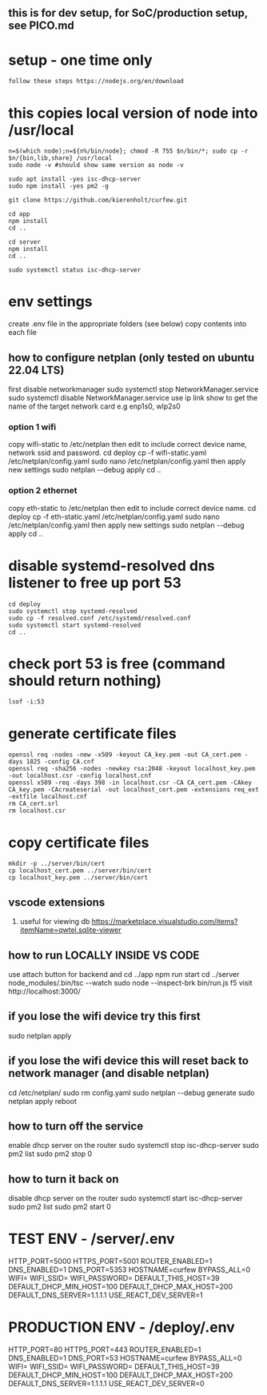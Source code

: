 
## this is for dev setup, for SoC/production setup, see PICO.md
# setup - one time only
    follow these steps https://nodejs.org/en/download
# this copies local version of node into /usr/local 
    n=$(which node);n=${n%/bin/node}; chmod -R 755 $n/bin/*; sudo cp -r $n/{bin,lib,share} /usr/local
    sudo node -v #should show same version as node -v

    sudo apt install -yes isc-dhcp-server
    sudo npm install -yes pm2 -g

    git clone https://github.com/kierenholt/curfew.git

    cd app
    npm install
    cd ..

    cd server
    npm install
    cd ..

    sudo systemctl status isc-dhcp-server


# env settings
create .env file in the appropriate folders (see below)
copy contents into each file

## how to configure netplan (only tested on ubuntu 22.04 LTS)
first disable networkmanager
    sudo systemctl stop NetworkManager.service
    sudo systemctl disable NetworkManager.service
use
    ip link show
to get the name of the target network card e.g enp1s0, wlp2s0

### option 1 wifi 
copy wifi-static to /etc/netplan
then edit to include correct device name, network ssid and password. 
    cd deploy
    cp -f wifi-static.yaml /etc/netplan/config.yaml
    sudo nano /etc/netplan/config.yaml
then apply new settings
    sudo netplan --debug apply
    cd ..

### option 2 ethernet
copy eth-static to /etc/netplan
then edit to include correct device name. 
    cd deploy
    cp -f eth-static.yaml /etc/netplan/config.yaml
    sudo nano /etc/netplan/config.yaml
then apply new settings
    sudo netplan --debug apply
    cd ..


# disable systemd-resolved dns listener to free up port 53
    cd deploy
    sudo systemctl stop systemd-resolved
    sudo cp -f resolved.conf /etc/systemd/resolved.conf
    sudo systemctl start systemd-resolved
    cd ..

# check port 53 is free (command should return nothing)
    lsof -i:53

# generate certificate files
    openssl req -nodes -new -x509 -keyout CA_key.pem -out CA_cert.pem -days 1825 -config CA.cnf
    openssl req -sha256 -nodes -newkey rsa:2048 -keyout localhost_key.pem -out localhost.csr -config localhost.cnf
    openssl x509 -req -days 398 -in localhost.csr -CA CA_cert.pem -CAkey CA_key.pem -CAcreateserial -out localhost_cert.pem -extensions req_ext -extfile localhost.cnf
    rm CA_cert.srl
    rm localhost.csr

# copy certificate files
    mkdir -p ../server/bin/cert
    cp localhost_cert.pem ../server/bin/cert
    cp localhost_key.pem ../server/bin/cert

## vscode extensions
1. useful for viewing db
    https://marketplace.visualstudio.com/items?itemName=qwtel.sqlite-viewer

## how to run LOCALLY INSIDE VS CODE
use attach button for backend and 
    cd ../app
    npm run start
    cd ../server
    node_modules/.bin/tsc --watch
    sudo node --inspect-brk bin/run.js
    f5
    visit http://localhost:3000/

## if you lose the wifi device try this first
sudo netplan apply

## if you lose the wifi device this will reset back to network manager (and disable netplan)
cd /etc/netplan/
sudo rm config.yaml
sudo netplan --debug generate
sudo netplan apply
reboot

## how to turn off the service
enable dhcp server on the router
    sudo systemctl stop isc-dhcp-server
    sudo pm2 list
    sudo pm2 stop 0

## how to turn it back on
disable dhcp server on the router
    sudo systemctl start isc-dhcp-server
    sudo pm2 list
    sudo pm2 start 0

# TEST ENV - /server/.env
HTTP_PORT=5000
HTTPS_PORT=5001
ROUTER_ENABLED=1
DNS_ENABLED=1
DNS_PORT=5353
HOSTNAME=curfew
BYPASS_ALL=0
WIFI=
WIFI_SSID=
WIFI_PASSWORD=
DEFAULT_THIS_HOST=39
DEFAULT_DHCP_MIN_HOST=100
DEFAULT_DHCP_MAX_HOST=200
DEFAULT_DNS_SERVER=1.1.1.1
USE_REACT_DEV_SERVER=1

# PRODUCTION ENV - /deploy/.env
HTTP_PORT=80
HTTPS_PORT=443
ROUTER_ENABLED=1
DNS_ENABLED=1
DNS_PORT=53
HOSTNAME=curfew
BYPASS_ALL=0
WIFI=
WIFI_SSID=
WIFI_PASSWORD=
DEFAULT_THIS_HOST=39
DEFAULT_DHCP_MIN_HOST=100
DEFAULT_DHCP_MAX_HOST=200
DEFAULT_DNS_SERVER=1.1.1.1
USE_REACT_DEV_SERVER=0
